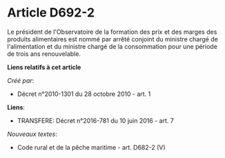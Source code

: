 # Article D692-2

Le président de l'Observatoire de la formation des prix et des marges des produits alimentaires est nommé par arrêté conjoint
du ministre chargé de l'alimentation et du ministre chargé de la consommation pour une période de trois ans renouvelable.

**Liens relatifs à cet article**

_Créé par_:

  - Décret n°2010-1301 du 28 octobre 2010 - art. 1

**Liens**:

  - TRANSFERE: Décret n°2016-781 du 10 juin 2016 - art. 7

_Nouveaux textes_:

  - Code rural et de la pêche maritime - art. D682-2 (V)
